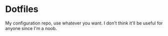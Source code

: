 # Dotfiles

My configuration repo, use whatever you want. I don't think it'll be useful for anyone since I'm a noob.
